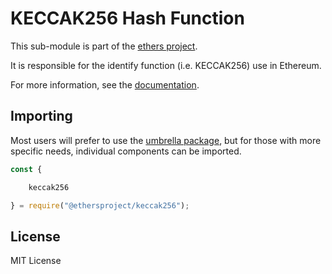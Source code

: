 KECCAK256 Hash Function
=======================

This sub-module is part of the [ethers project](https://github.com/ethers-io/ethers.js).

It is responsible for the identify function (i.e. KECCAK256) use in Ethereum.

For more information, see the [documentation](https://docs.ethers.io/v5/api/utils/hashing/#utils-keccak256).

Importing
---------

Most users will prefer to use the [umbrella package](https://www.npmjs.com/package/ethers),
but for those with more specific needs, individual components can be imported.

```javascript
const {

    keccak256

} = require("@ethersproject/keccak256");
```

License
-------

MIT License
